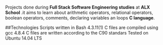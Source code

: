 Projects done during **Full Stack Software Engineering studies** at **ALX School** .it aims to learn about arithmetic operators, relational operators, boolean operators, comments, declaring variables an loops **C language**.

##Technologies
Scripts written in Bash 4.3.11(1)
C files are compiled using gcc 4.8.4
C files are written according to the C90 standars
Tested on Ubuntu 14.04 LTS
